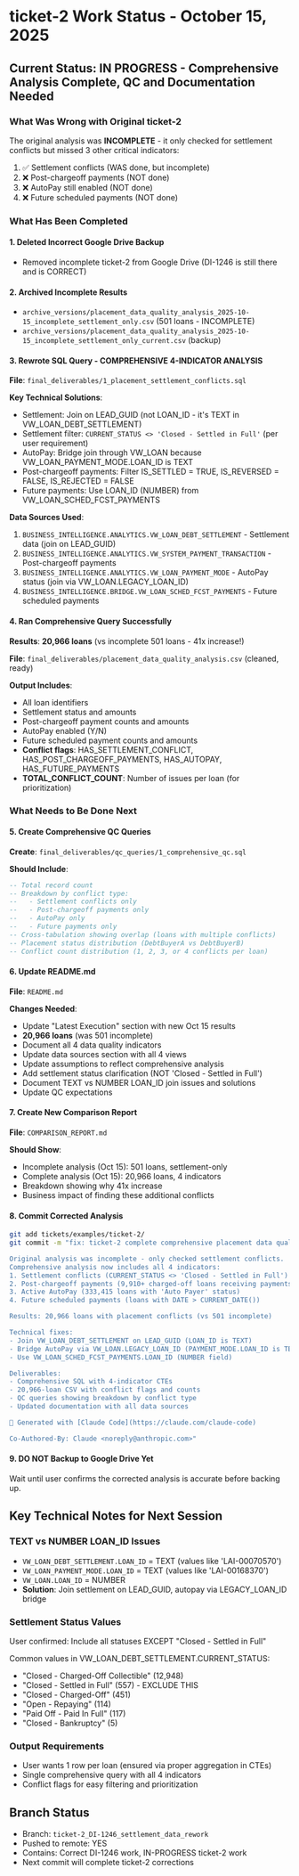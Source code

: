# ticket-2 Work Status - October 15, 2025

## Current Status: IN PROGRESS - Comprehensive Analysis Complete, QC and Documentation Needed

### What Was Wrong with Original ticket-2
The original analysis was **INCOMPLETE** - it only checked for settlement conflicts but missed 3 other critical indicators:
1. ✅ Settlement conflicts (WAS done, but incomplete)
2. ❌ Post-chargeoff payments (NOT done)
3. ❌ AutoPay still enabled (NOT done)
4. ❌ Future scheduled payments (NOT done)

### What Has Been Completed

#### 1. Deleted Incorrect Google Drive Backup
- Removed incomplete ticket-2 from Google Drive (DI-1246 is still there and is CORRECT)

#### 2. Archived Incomplete Results
- `archive_versions/placement_data_quality_analysis_2025-10-15_incomplete_settlement_only.csv` (501 loans - INCOMPLETE)
- `archive_versions/placement_data_quality_analysis_2025-10-15_incomplete_settlement_only_current.csv` (backup)

#### 3. Rewrote SQL Query - COMPREHENSIVE 4-INDICATOR ANALYSIS
**File**: `final_deliverables/1_placement_settlement_conflicts.sql`

**Key Technical Solutions**:
- Settlement: Join on LEAD_GUID (not LOAN_ID - it's TEXT in VW_LOAN_DEBT_SETTLEMENT)
- Settlement filter: `CURRENT_STATUS <> 'Closed - Settled in Full'` (per user requirement)
- AutoPay: Bridge join through VW_LOAN because VW_LOAN_PAYMENT_MODE.LOAN_ID is TEXT
- Post-chargeoff payments: Filter IS_SETTLED = TRUE, IS_REVERSED = FALSE, IS_REJECTED = FALSE
- Future payments: Use LOAN_ID (NUMBER) from VW_LOAN_SCHED_FCST_PAYMENTS

**Data Sources Used**:
1. `BUSINESS_INTELLIGENCE.ANALYTICS.VW_LOAN_DEBT_SETTLEMENT` - Settlement data (join on LEAD_GUID)
2. `BUSINESS_INTELLIGENCE.ANALYTICS.VW_SYSTEM_PAYMENT_TRANSACTION` - Post-chargeoff payments
3. `BUSINESS_INTELLIGENCE.ANALYTICS.VW_LOAN_PAYMENT_MODE` - AutoPay status (join via VW_LOAN.LEGACY_LOAN_ID)
4. `BUSINESS_INTELLIGENCE.BRIDGE.VW_LOAN_SCHED_FCST_PAYMENTS` - Future scheduled payments

#### 4. Ran Comprehensive Query Successfully
**Results**: **20,966 loans** (vs incomplete 501 loans - 41x increase!)

**File**: `final_deliverables/placement_data_quality_analysis.csv` (cleaned, ready)

**Output Includes**:
- All loan identifiers
- Settlement status and amounts
- Post-chargeoff payment counts and amounts
- AutoPay enabled (Y/N)
- Future scheduled payment counts and amounts
- **Conflict flags**: HAS_SETTLEMENT_CONFLICT, HAS_POST_CHARGEOFF_PAYMENTS, HAS_AUTOPAY, HAS_FUTURE_PAYMENTS
- **TOTAL_CONFLICT_COUNT**: Number of issues per loan (for prioritization)

### What Needs to Be Done Next

#### 5. Create Comprehensive QC Queries
**Create**: `final_deliverables/qc_queries/1_comprehensive_qc.sql`

**Should Include**:
```sql
-- Total record count
-- Breakdown by conflict type:
--   - Settlement conflicts only
--   - Post-chargeoff payments only
--   - AutoPay only
--   - Future payments only
-- Cross-tabulation showing overlap (loans with multiple conflicts)
-- Placement status distribution (DebtBuyerA vs DebtBuyerB)
-- Conflict count distribution (1, 2, 3, or 4 conflicts per loan)
```

#### 6. Update README.md
**File**: `README.md`

**Changes Needed**:
- Update "Latest Execution" section with new Oct 15 results
- **20,966 loans** (was 501 incomplete)
- Document all 4 data quality indicators
- Update data sources section with all 4 views
- Update assumptions to reflect comprehensive analysis
- Add settlement status clarification (NOT 'Closed - Settled in Full')
- Document TEXT vs NUMBER LOAN_ID join issues and solutions
- Update QC expectations

#### 7. Create New Comparison Report
**File**: `COMPARISON_REPORT.md`

**Should Show**:
- Incomplete analysis (Oct 15): 501 loans, settlement-only
- Complete analysis (Oct 15): 20,966 loans, 4 indicators
- Breakdown showing why 41x increase
- Business impact of finding these additional conflicts

#### 8. Commit Corrected Analysis
```bash
git add tickets/examples/ticket-2/
git commit -m "fix: ticket-2 complete comprehensive placement data quality analysis

Original analysis was incomplete - only checked settlement conflicts.
Comprehensive analysis now includes all 4 indicators:
1. Settlement conflicts (CURRENT_STATUS <> 'Closed - Settled in Full')
2. Post-chargeoff payments (9,910+ charged-off loans receiving payments)
3. Active AutoPay (333,415 loans with 'Auto Payer' status)
4. Future scheduled payments (loans with DATE > CURRENT_DATE())

Results: 20,966 loans with placement conflicts (vs 501 incomplete)

Technical fixes:
- Join VW_LOAN_DEBT_SETTLEMENT on LEAD_GUID (LOAN_ID is TEXT)
- Bridge AutoPay via VW_LOAN.LEGACY_LOAN_ID (PAYMENT_MODE.LOAN_ID is TEXT)
- Use VW_LOAN_SCHED_FCST_PAYMENTS.LOAN_ID (NUMBER field)

Deliverables:
- Comprehensive SQL with 4-indicator CTEs
- 20,966-loan CSV with conflict flags and counts
- QC queries showing breakdown by conflict type
- Updated documentation with all data sources

🤖 Generated with [Claude Code](https://claude.com/claude-code)

Co-Authored-By: Claude <noreply@anthropic.com>"
```

#### 9. DO NOT Backup to Google Drive Yet
Wait until user confirms the corrected analysis is accurate before backing up.

## Key Technical Notes for Next Session

### TEXT vs NUMBER LOAN_ID Issues
- `VW_LOAN_DEBT_SETTLEMENT.LOAN_ID` = TEXT (values like 'LAI-00070570')
- `VW_LOAN_PAYMENT_MODE.LOAN_ID` = TEXT (values like 'LAI-00168370')
- `VW_LOAN.LOAN_ID` = NUMBER
- **Solution**: Join settlement on LEAD_GUID, autopay via LEGACY_LOAN_ID bridge

### Settlement Status Values
User confirmed: Include all statuses EXCEPT "Closed - Settled in Full"

Common values in VW_LOAN_DEBT_SETTLEMENT.CURRENT_STATUS:
- "Closed - Charged-Off Collectible" (12,948)
- "Closed - Settled in Full" (557) - EXCLUDE THIS
- "Closed - Charged-Off" (451)
- "Open - Repaying" (114)
- "Paid Off - Paid In Full" (117)
- "Closed - Bankruptcy" (5)

### Output Requirements
- User wants 1 row per loan (ensured via proper aggregation in CTEs)
- Single comprehensive query with all 4 indicators
- Conflict flags for easy filtering and prioritization

## Branch Status
- Branch: `ticket-2_DI-1246_settlement_data_rework`
- Pushed to remote: YES
- Contains: Correct DI-1246 work, IN-PROGRESS ticket-2 work
- Next commit will complete ticket-2 corrections
